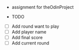 - assignment for theOdinProject

- TODO
- [ ] Add round want to play
- [ ] Add player name
- [ ] Add final score
- [ ] Add current round